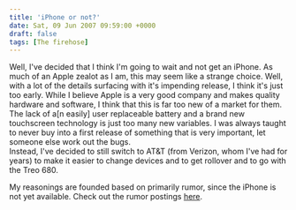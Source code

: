 ```yaml
---
title: 'iPhone or not?'
date: Sat, 09 Jun 2007 09:59:00 +0000
draft: false
tags: [The firehose]
---
```


Well, I've decided that I think I'm going to wait and not get an iPhone. As much of an Apple zealot as I am, this may seem like a strange choice. Well, with a lot of the details surfacing with it's impending release, I think it's just too early. While I believe Apple is a very good company and makes quality hardware and software, I think that this is far too new of a market for them. The lack of a\[n easily\] user replaceable battery and a brand new touchscreen technology is just too many new variables. I was always taught to never buy into a first release of something that is very important, let someone else work out the bugs.  
Instead, I've decided to still switch to AT&T (from Verizon, whom I've had for years) to make it easier to change devices and to get rollover and to go with the Treo 680.  
  
My reasonings are founded based on primarily rumor, since the iPhone is not yet available. Check out the rumor postings [here](http://buraglio.com/nick/reader).